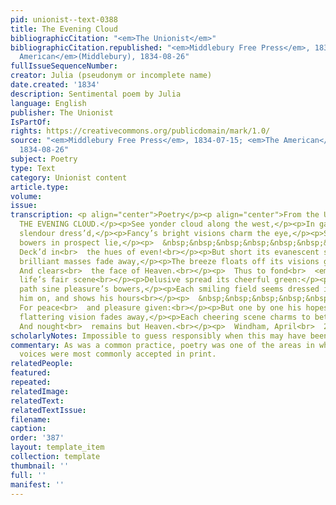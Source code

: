 ```yaml
---
pid: unionist--text-0388
title: The Evening Cloud
bibliographicCitation: "<em>The Unionist</em>"
bibliographicCitation.republished: "<em>Middlebury Free Press</em>, 1834-07-15; <em>The
  American</em>(Middlebury), 1834-08-26"
fullIssueSequenceNumber: 
creator: Julia (pseudonym or incomplete name)
date.created: '1834'
description: Sentimental poem by Julia
language: English
publisher: The Unionist
IsPartOf: 
rights: https://creativecommons.org/publicdomain/mark/1.0/
source: "<em>Middlebury Free Press</em>, 1834-07-15; <em>The American</em>(Middlebury),
  1834-08-26"
subject: Poetry
type: Text
category: Unionist content
article.type: 
volume: 
issue: 
transcription: <p align="center">Poetry</p><p align="center">From the Unionist</p><p>&nbsp;&nbsp;&nbsp;&nbsp;&nbsp;&nbsp;
  THE EVENING CLOUD.</p><p>See yonder cloud along the west,</p><p>In gay, fantastic
  slendour dress’d,</p><p>Fancy’s bright visions charm the eye,</p><p>Sweet fairy
  bowers in prospect lie,</p><p>  &nbsp;&nbsp;&nbsp;&nbsp;&nbsp;&nbsp;&nbsp;&nbsp;&nbsp;&nbsp;&nbsp;
  Deck’d in<br>  the hues of even!<br></p><p>But short its evanescent stay,</p><p>Its
  brilliant masses fade away,</p><p>The breeze floats off its visions gay,</p><p>  &nbsp;&nbsp;&nbsp;&nbsp;&nbsp;&nbsp;&nbsp;&nbsp;&nbsp;&nbsp;&nbsp;
  And clears<br>  the face of Heaven.<br></p><p>  Thus to fond<br>  <em>man</em>  does
  life’s fair scene<br></p><p>Delusive spread its cheerful green:</p><p>Before his
  path sine pleasure’s bowers,</p><p>Each smiling field seems dressed in flowers,</p><p>  <em>Hope</em>  leads
  him on, and shows his hours<br></p><p>  &nbsp;&nbsp;&nbsp;&nbsp;&nbsp;&nbsp;&nbsp;&nbsp;&nbsp;&nbsp;&nbsp;
  For peace<br>  and pleasure given:<br></p><p>But one by one his hopes decay,</p><p>Each
  flattering vision fades away,</p><p>Each cheering scene charms to betray,</p><p>  &nbsp;&nbsp;&nbsp;&nbsp;&nbsp;&nbsp;&nbsp;&nbsp;&nbsp;&nbsp;&nbsp;
  And nought<br>  remains but Heaven.<br></p><p>  Windham, April<br>  21.&nbsp;&nbsp;&nbsp;&nbsp;&nbsp;&nbsp;&nbsp;&nbsp;&nbsp;&nbsp;&nbsp;&nbsp;&nbsp;&nbsp;&nbsp;&nbsp;&nbsp;&nbsp;&nbsp;&nbsp;&nbsp;&nbsp;&nbsp;&nbsp;&nbsp;&nbsp;&nbsp;&nbsp;<br>  JULIA<br></p>
scholarlyNotes: Impossible to guess responsibly when this may have been published
commentary: As was a common practice, poetry was one of the areas in which women's
  voices were most commonly accepted in print.
relatedPeople: 
featured: 
repeated: 
relatedImage: 
relatedText: 
relatedTextIssue: 
filename: 
caption: 
order: '387'
layout: template_item
collection: template
thumbnail: ''
full: ''
manifest: ''
---
```

